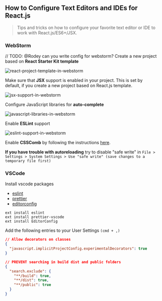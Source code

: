 ## How to Configure Text Editors and IDEs for React.js

> Tips and tricks on how to configure your favorite text editor or IDE to work
> with React.js/ES6+/JSX.

### WebStorm

// TODO: @Rodey can you write config for webstorm?
Create a new project based on **React Starter Kit template**

![react-project-template-in-webstorm](https://dl.dropboxusercontent.com/u/16006521/react-starter-kit/webstorm-new-project.png)

Make sure that **JSX** support is enabled in your project. This is set by default, if you create a new project based on React.js template.

![jsx-support-in-webstorm](https://dl.dropboxusercontent.com/u/16006521/react-starter-kit/webstorm-jsx.png)

Configure JavaScript libraries for **auto-complete**

![javascript-libraries-in-webstorm](https://dl.dropboxusercontent.com/u/16006521/react-starter-kit/webstorm-libraries.png)

Enable **ESLint** support

![eslint-support-in-webstorm](https://dl.dropboxusercontent.com/u/16006521/react-starter-kit/webstorm-eslint.png)

Enable **CSSComb** by following the instructions [here](https://github.com/csscomb/jetbrains-csscomb).

**If you have trouble with autoreloading** try to disable "safe write" in `File > Settings > System Settings > Use "safe write" (save changes to a temporary file first)`

### VSCode

Install vscode packages

* [eslint](https://marketplace.visualstudio.com/items?itemName=dbaeumer.vscode-eslint)
* [prettier](https://marketplace.visualstudio.com/items?itemName=esbenp.prettier-vscode)
* [editorconfig](https://github.com/editorconfig/editorconfig-vscode)

```shell
ext install eslint
ext install prettier-vscode
ext install EditorConfig
```

Add the following entries to your User Settings `(cmd + ,)`

```json
// Allow decorators on classes
{
  "javascript.implicitProjectConfig.experimentalDecorators": true
}
```

```json
// PREVENT searching in build dist and public folders
{
  "search.exclude": {
    "**/build": true,
    "**/dist": true,
    "**/public": true
  }
}
```
